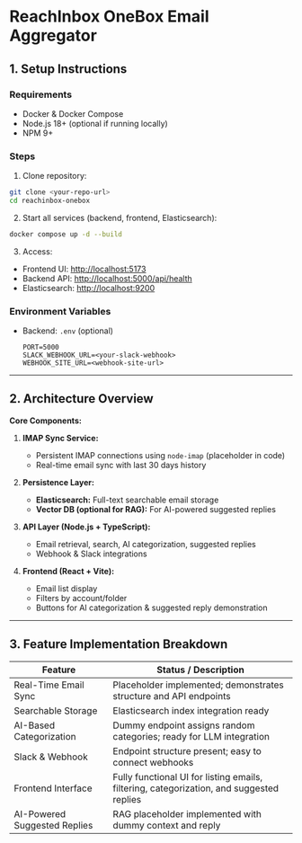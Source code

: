 # ReachInbox OneBox Email Aggregator

## 1. Setup Instructions

### Requirements
- Docker & Docker Compose
- Node.js 18+ (optional if running locally)
- NPM 9+

### Steps
1. Clone repository:
```bash
git clone <your-repo-url>
cd reachinbox-onebox
````

2. Start all services (backend, frontend, Elasticsearch):

```bash
docker compose up -d --build
```

3. Access:

* Frontend UI: [http://localhost:5173](http://localhost:5173)
* Backend API: [http://localhost:5000/api/health](http://localhost:5000/api/health)
* Elasticsearch: [http://localhost:9200](http://localhost:9200)

### Environment Variables

* Backend: `.env` (optional)

  ```
  PORT=5000
  SLACK_WEBHOOK_URL=<your-slack-webhook>
  WEBHOOK_SITE_URL=<webhook-site-url>
  ```

---

## 2. Architecture Overview

**Core Components:**

1. **IMAP Sync Service:**

   * Persistent IMAP connections using `node-imap` (placeholder in code)
   * Real-time email sync with last 30 days history

2. **Persistence Layer:**

   * **Elasticsearch:** Full-text searchable email storage
   * **Vector DB (optional for RAG):** For AI-powered suggested replies

3. **API Layer (Node.js + TypeScript):**

   * Email retrieval, search, AI categorization, suggested replies
   * Webhook & Slack integrations

4. **Frontend (React + Vite):**

   * Email list display
   * Filters by account/folder
   * Buttons for AI categorization & suggested reply demonstration

---

## 3. Feature Implementation Breakdown

| Feature                      | Status / Description                                                                     |
| ---------------------------- | ---------------------------------------------------------------------------------------- |
| Real-Time Email Sync         | Placeholder implemented; demonstrates structure and API endpoints                        |
| Searchable Storage           | Elasticsearch index integration ready                                                    |
| AI-Based Categorization      | Dummy endpoint assigns random categories; ready for LLM integration                      |
| Slack & Webhook              | Endpoint structure present; easy to connect webhooks                                     |
| Frontend Interface           | Fully functional UI for listing emails, filtering, categorization, and suggested replies |
| AI-Powered Suggested Replies | RAG placeholder implemented with dummy context and reply                                 |

